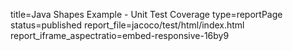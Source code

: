 title=Java Shapes Example - Unit Test Coverage
type=reportPage
status=published
report_file=jacoco/test/html/index.html
report_iframe_aspectratio=embed-responsive-16by9
~~~~~~


